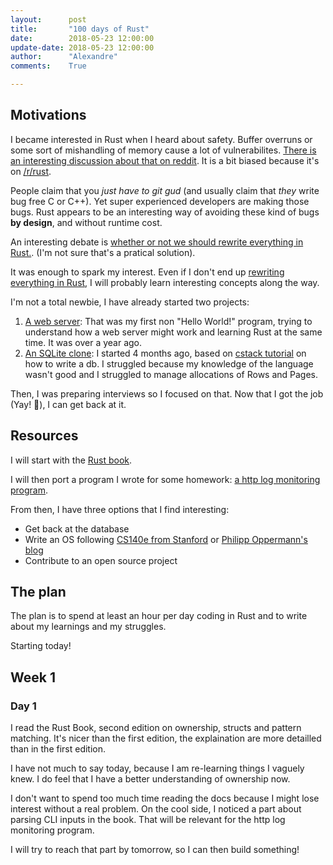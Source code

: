 ```yaml
---
layout:      post
title:       "100 days of Rust"
date:        2018-05-23 12:00:00
update-date: 2018-05-23 12:00:00
author:      "Alexandre"
comments:    True

---
```


## Motivations

I became interested in Rust when I heard about safety. Buffer overruns or some sort of mishandling of memory cause a lot of vulnerabilites. [There is an interesting discussion about that on reddit](https://www.reddit.com/r/rust/comments/5y3cxb/how_many_security_exploits_would_rust_prevent/). It is a bit biased because it's on [/r/rust](https://reddit.com/r/rust).

People claim that you _just have to git gud_ (and usually claim that _they_ write
bug free C or C++). Yet super experienced developers are making those bugs. Rust appears
to be an interesting way of avoiding these kind of bugs **by design**, and without runtime cost.

An interesting debate is [whether or not we should rewrite everything in Rust.](https://robert.ocallahan.org/2016/02/rewrite-everything-in-rust.html). (I'm not
sure that's a pratical solution).

It was enough to spark my interest. Even if I don't end up [rewriting everything in Rust](https://github.com/ansuz/RIIR), I will probably learn interesting concepts along the way.

I'm not a total newbie, I have already started two projects:

1. [A web server](https://github.com/achntrl/rust-webserver): That was my first non "Hello World!" program, trying to understand how a web server might work and learning Rust at the same time. It was over a year ago.
2. [An SQLite clone](https://github.com/achntrl/sqlite-rust): I started 4 months ago, based on [cstack tutorial](https://cstack.github.io/db_tutorial/) on how to write a db. I struggled because my knowledge of the language wasn't good and I struggled to manage allocations of Rows and Pages.

Then, I was preparing interviews so I focused on that. Now that I got the job (Yay! 🎉), I can get back at it.

## Resources

I will start with the [Rust book](https://doc.rust-lang.org/book/second-edition/index.html).

I will then port a program I wrote for some homework: [a http log monitoring program](https://github.com/achntrl/HttpLogMonitoring).

From then, I have three options that I find interesting:

- Get back at the database
- Write an OS following [CS140e from Stanford](http://web.stanford.edu/class/cs140e/) or [Philipp Oppermann's blog](https://os.phil-opp.com/)
- Contribute to an open source project

## The plan

The plan is to spend at least an hour per day coding in Rust and to write about my
learnings and my struggles.

Starting today!

## Week 1

### Day 1

I read the Rust Book, second edition on ownership, structs and pattern matching.
It's nicer than the first edition, the explaination are more detailled than in the
first edition.

I have not much to say today, because I am re-learning things I vaguely knew. I do feel
that I have a better understanding of ownership now.

I don't want to spend too much time reading the docs because I might lose interest without
a real problem. On the cool side, I noticed a part about parsing CLI inputs in the book. That will be relevant for the http log monitoring program.

I will try to reach that part by tomorrow, so I can then build something!
